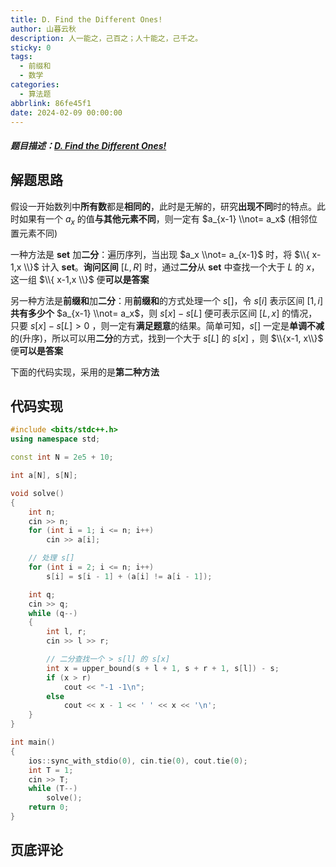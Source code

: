```yaml
---
title: D. Find the Different Ones!
author: 山暮云秋
description: 人一能之，己百之；人十能之，己千之。
sticky: 0
tags:
  - 前缀和
  - 数学
categories:
  - 算法题
abbrlink: 86fe45f1
date: 2024-02-09 00:00:00
---
```


##### 题目描述：[D. Find the Different Ones!](https://codeforces.com/contest/1927/problem/D)

## 解题思路

假设一开始数列中**所有数**都是**相同的**，此时是无解的，研究**出现不同**时的特点。此时如果有一个 $a_x$ 的值**与其他元素不同**，则一定有 $a_{x-1} \\not= a_x$ (相邻位置元素不同)

一种方法是 **set** 加**二分**：遍历序列，当出现 $a_x \\not= a_{x-1}$ 时，将 $\\{ x-1,x \\}$ 计入 **set**。**询问区间** $[L, R]$ 时，通过**二分**从 **set** 中查找一个大于 $L$ 的 $x$，这一组 $\\{ x-1,x \\}$ 便**可以是答案**

另一种方法是**前缀和**加**二分**：用**前缀和**的方式处理一个 $s[]$，令 $s[i]$ 表示区间 $[1, i]$ **共有多少个** $a_{x-1} \\not= a_x$，则 $s[x] - s[L]$ 便可表示区间 $[L, x]$ 的情况，只要 $s[x] - s[L] > 0$ ，则一定有**满足题意**的结果。简单可知，$s[]$ 一定是**单调不减**的(升序)，所以可以用**二分**的方式，找到一个大于 $s[L]$ 的 $s[x]$ ，则 $\\{x-1, x\\}$ 便**可以是答案**

下面的代码实现，采用的是**第二种方法**

## 代码实现

```cpp
#include <bits/stdc++.h>
using namespace std;

const int N = 2e5 + 10;

int a[N], s[N];

void solve()
{
    int n;
    cin >> n;
    for (int i = 1; i <= n; i++)
        cin >> a[i];

    // 处理 s[]
    for (int i = 2; i <= n; i++)
        s[i] = s[i - 1] + (a[i] != a[i - 1]);

    int q;
    cin >> q;
    while (q--)
    {
        int l, r;
        cin >> l >> r;

        // 二分查找一个 > s[l] 的 s[x]
        int x = upper_bound(s + l + 1, s + r + 1, s[l]) - s;
        if (x > r)
            cout << "-1 -1\n";
        else
            cout << x - 1 << ' ' << x << '\n';
    }
}

int main()
{
    ios::sync_with_stdio(0), cin.tie(0), cout.tie(0);
    int T = 1;
    cin >> T;
    while (T--)
        solve();
    return 0;
}
```

## 页底评论
